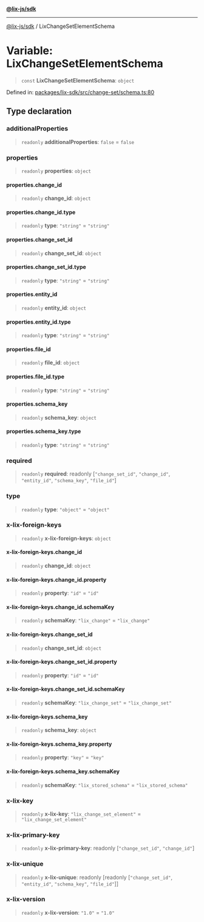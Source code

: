 [**@lix-js/sdk**](../README.md)

***

[@lix-js/sdk](../README.md) / LixChangeSetElementSchema

# Variable: LixChangeSetElementSchema

> `const` **LixChangeSetElementSchema**: `object`

Defined in: [packages/lix-sdk/src/change-set/schema.ts:80](https://github.com/opral/monorepo/blob/affb4c9a3f726a3aa66c498084ff5c7f09d2d503/packages/lix-sdk/src/change-set/schema.ts#L80)

## Type declaration

### additionalProperties

> `readonly` **additionalProperties**: `false` = `false`

### properties

> `readonly` **properties**: `object`

#### properties.change\_id

> `readonly` **change\_id**: `object`

#### properties.change\_id.type

> `readonly` **type**: `"string"` = `"string"`

#### properties.change\_set\_id

> `readonly` **change\_set\_id**: `object`

#### properties.change\_set\_id.type

> `readonly` **type**: `"string"` = `"string"`

#### properties.entity\_id

> `readonly` **entity\_id**: `object`

#### properties.entity\_id.type

> `readonly` **type**: `"string"` = `"string"`

#### properties.file\_id

> `readonly` **file\_id**: `object`

#### properties.file\_id.type

> `readonly` **type**: `"string"` = `"string"`

#### properties.schema\_key

> `readonly` **schema\_key**: `object`

#### properties.schema\_key.type

> `readonly` **type**: `"string"` = `"string"`

### required

> `readonly` **required**: readonly \[`"change_set_id"`, `"change_id"`, `"entity_id"`, `"schema_key"`, `"file_id"`\]

### type

> `readonly` **type**: `"object"` = `"object"`

### x-lix-foreign-keys

> `readonly` **x-lix-foreign-keys**: `object`

#### x-lix-foreign-keys.change\_id

> `readonly` **change\_id**: `object`

#### x-lix-foreign-keys.change\_id.property

> `readonly` **property**: `"id"` = `"id"`

#### x-lix-foreign-keys.change\_id.schemaKey

> `readonly` **schemaKey**: `"lix_change"` = `"lix_change"`

#### x-lix-foreign-keys.change\_set\_id

> `readonly` **change\_set\_id**: `object`

#### x-lix-foreign-keys.change\_set\_id.property

> `readonly` **property**: `"id"` = `"id"`

#### x-lix-foreign-keys.change\_set\_id.schemaKey

> `readonly` **schemaKey**: `"lix_change_set"` = `"lix_change_set"`

#### x-lix-foreign-keys.schema\_key

> `readonly` **schema\_key**: `object`

#### x-lix-foreign-keys.schema\_key.property

> `readonly` **property**: `"key"` = `"key"`

#### x-lix-foreign-keys.schema\_key.schemaKey

> `readonly` **schemaKey**: `"lix_stored_schema"` = `"lix_stored_schema"`

### x-lix-key

> `readonly` **x-lix-key**: `"lix_change_set_element"` = `"lix_change_set_element"`

### x-lix-primary-key

> `readonly` **x-lix-primary-key**: readonly \[`"change_set_id"`, `"change_id"`\]

### x-lix-unique

> `readonly` **x-lix-unique**: readonly \[readonly \[`"change_set_id"`, `"entity_id"`, `"schema_key"`, `"file_id"`\]\]

### x-lix-version

> `readonly` **x-lix-version**: `"1.0"` = `"1.0"`
